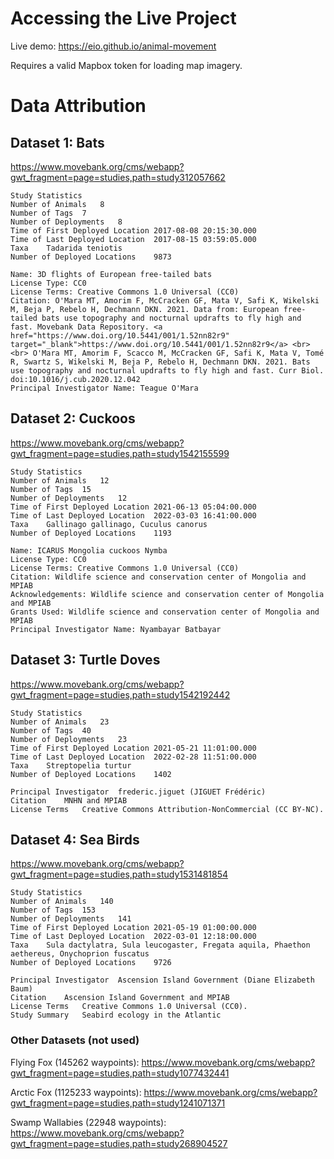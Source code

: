# Accessing the Live Project

Live demo: https://eio.github.io/animal-movement

Requires a valid Mapbox token for loading map imagery.

# Data Attribution

## Dataset 1: Bats

https://www.movebank.org/cms/webapp?gwt_fragment=page=studies,path=study312057662

	Study Statistics
	Number of Animals	8
	Number of Tags	7
	Number of Deployments	8
	Time of First Deployed Location	2017-08-08 20:15:30.000
	Time of Last Deployed Location	2017-08-15 03:59:05.000
	Taxa	Tadarida teniotis
	Number of Deployed Locations	9873

	Name: 3D flights of European free-tailed bats
	License Type: CC0
	License Terms: Creative Commons 1.0 Universal (CC0)
	Citation: O'Mara MT, Amorim F, McCracken GF, Mata V, Safi K, Wikelski M, Beja P, Rebelo H, Dechmann DKN. 2021. Data from: European free-tailed bats use topography and nocturnal updrafts to fly high and fast. Movebank Data Repository. <a href="https://www.doi.org/10.5441/001/1.52nn82r9" target="_blank">https://www.doi.org/10.5441/001/1.52nn82r9</a> <br><br> O'Mara MT, Amorim F, Scacco M, McCracken GF, Safi K, Mata V, Tomé R, Swartz S, Wikelski M, Beja P, Rebelo H, Dechmann DKN. 2021. Bats use topography and nocturnal updrafts to fly high and fast. Curr Biol. doi:10.1016/j.cub.2020.12.042
	Principal Investigator Name: Teague O'Mara

## Dataset 2: Cuckoos

https://www.movebank.org/cms/webapp?gwt_fragment=page=studies,path=study1542155599

	Study Statistics
	Number of Animals	12
	Number of Tags	15
	Number of Deployments	12
	Time of First Deployed Location	2021-06-13 05:04:00.000
	Time of Last Deployed Location	2022-03-03 16:41:00.000
	Taxa	Gallinago gallinago, Cuculus canorus
	Number of Deployed Locations	1193

	Name: ICARUS Mongolia cuckoos Nymba
	License Type: CC0
	License Terms: Creative Commons 1.0 Universal (CC0)
	Citation: Wildlife science and conservation center of Mongolia and MPIAB
	Acknowledgements: Wildlife science and conservation center of Mongolia and MPIAB
	Grants Used: Wildlife science and conservation center of Mongolia and MPIAB
	Principal Investigator Name: Nyambayar Batbayar

## Dataset 3: Turtle Doves

https://www.movebank.org/cms/webapp?gwt_fragment=page=studies,path=study1542192442

	Study Statistics
	Number of Animals	23
	Number of Tags	40
	Number of Deployments	23
	Time of First Deployed Location	2021-05-21 11:01:00.000
	Time of Last Deployed Location	2022-02-28 11:51:00.000
	Taxa	Streptopelia turtur
	Number of Deployed Locations	1402

	Principal Investigator	frederic.jiguet (JIGUET Frédéric)
	Citation	MNHN and MPIAB
	License Terms	Creative Commons Attribution-NonCommercial (CC BY-NC).

## Dataset 4: Sea Birds

https://www.movebank.org/cms/webapp?gwt_fragment=page=studies,path=study1531481854

	Study Statistics
	Number of Animals	140
	Number of Tags	153
	Number of Deployments	141
	Time of First Deployed Location	2021-05-19 01:00:00.000
	Time of Last Deployed Location	2022-03-01 12:18:00.000
	Taxa	Sula dactylatra, Sula leucogaster, Fregata aquila, Phaethon aethereus, Onychoprion fuscatus
	Number of Deployed Locations	9726

	Principal Investigator	Ascension Island Government (Diane Elizabeth Baum)
	Citation	Ascension Island Government and MPIAB
	License Terms	Creative Commons 1.0 Universal (CC0).
	Study Summary	Seabird ecology in the Atlantic

### Other Datasets (not used)

Flying Fox (145262 waypoints): https://www.movebank.org/cms/webapp?gwt_fragment=page=studies,path=study1077432441

Arctic Fox (1125233 waypoints): https://www.movebank.org/cms/webapp?gwt_fragment=page=studies,path=study1241071371

Swamp Wallabies (22948 waypoints): https://www.movebank.org/cms/webapp?gwt_fragment=page=studies,path=study268904527


